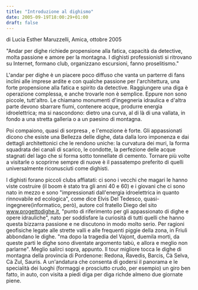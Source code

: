 ```yaml
---
title: "Introduzione al dighismo"
date: 2005-09-19T18:00:29+01:00
draft: false
---
```


di Lucia Esther Maruzzelli, Amica, ottobre 2005

"Andar per dighe richiede propensione alla fatica, capacità da detective, molta passione e amore per la montagna. I dighisti professionisti si ritrovano su Internet, formano club, organizzano escursioni, fanno proselitismo."

L'andar per dighe è un piacere poco diffuso che vanta un parterre di fans inclini alle imprese ardite e con qualche passione per l'architettura, una forte propensione alla fatica e spirito da detective. Raggiungere una diga è operazione complessa, e anche trovarle non è semplice. Eppure non sono piccole, tutt'altro. Le chiamano monumenti d'ingegneria idraulica e d'altra parte devono sbarrare fiumi, contenere acque, produrre energia idroelettrica; ma si nascondono: dietro una curva, al di là di una vallata, in fondo a una stretta galleria o a un paesino di montagna.

Poi compaiono, quasi di sorpresa , e l'emozione è forte. Gli appassionati dicono che esiste una Bellezza delle dighe, data dalla loro imponenza e dai dettagli architettonici che le rendono uniche: la curvatura dei muri, la forma squadrata dei canali di scarico, le condotte, la perfezione delle acque stagnati del lago che si forma sotto tonnellate di cemento. Tornare più volte a visitarle o scoprirne sempre di nuove è il passatempo preferito di quelli universalmente riconusciuti come dighisti.

I dighisti forano piccoli clubs affiatati: ci sono i vecchi che magari le hanno viste costruire (il boom è stato tra gli anni 40 e 60) e i giovani che ci sono nato in mezzo e sono "impressionati dall'energia idroelettrica in quanto rinnovabile ed ecologica", come dice Elvis Del Tedesco, quasi-ingegnere(informatico, però), autore col fratello Diego del sito www.progettodighe.it, "punto di riferimento per gli appassionato di dighe e opere idrauliche", nato per soddisfare la curiosità di tutti quelli che hanno questa bizzarra passione e ne discutono in modo molto serio. Per ragioni geofisiche legate alle strette valli e alle frequenti piggie della zona, in Friuli abbondano le dighe. "ma dopo la tragedia del Vajont, duemila morti, da queste parti le dighe sono diventate argomento tabù, e allora e meglio non parlarne". Meglio salirci sopra, appunto. Il tour migliore tocca le dighe di montagna della provincia di Pordenone: Redona, Ravedis, Barcis, Cà Selva, Cà Zul, Sauris. A un'andatura che consenta di godersi il panorama e le specialità dei luoghi (formaggi e prosciutto crudo, per esempio) un giro ben fatto, in auto, con visita a piedi diga per diga richde almeno due giornate piene.